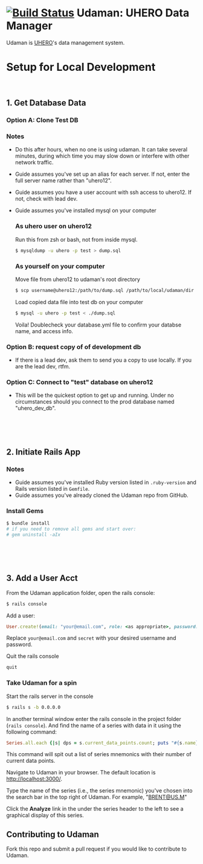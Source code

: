 [![Build Status](https://travis-ci.org/UHERO/udaman.svg?branch=master)](https://travis-ci.org/UHERO/udaman)
Udaman: UHERO Data Manager
======

Udaman is [UHERO](https://uhero.hawaii.edu)'s data management system.

# Setup for Local Development

<br>

## 1. Get Database Data
### Option A: Clone Test DB

### Notes
- Do this after hours, when no one is using udaman. It can take several minutes, during which time you may slow down or interfere with other network traffic.
- Guide assumes you've set up an alias for each server. If not, enter the full server name rather than "uhero12".
- Guide assumes you have a user account with ssh access to uhero12. If not, check with lead dev.
- Guide assumes you've installed mysql on your computer

    ### As uhero user on uhero12
    Run this from zsh or bash, not from inside mysql.
    ```bash
    $ mysqldump -u uhero -p test > dump.sql
    ```
    ### As yourself on your computer
    Move file from uhero12 to udaman's root directory
    ```bash
    $ scp username@uhero12:/path/to/dump.sql /path/to/local/udaman/dir
    ```
    Load copied data file into test db on your computer
    ```bash
    $ mysql -u uhero -p test < ./dump.sql
    ```

    Voila! Doublecheck your database.yml file to confirm your databse name, and access info.

### Option B: request copy of of development db
- If there is a lead dev, ask them to send you a copy to use locally. If you are the lead dev, rtfm.

### Option C: Connect to "test" database on uhero12
- This will be the quickest option to get up and running. Under no circumstances should you connect to the prod database named "uhero_dev_db". 
<br>
<br>
<br>

## 2. Initiate Rails App
### Notes
- Guide assumes you've installed Ruby version listed in `.ruby-version` and Rails version listed in `Gemfile`. 
- Guide assumes you've already cloned the Udaman repo from GitHub.

### Install Gems
```bash
$ bundle install
# if you need to remove all gems and start over:
# gem uninstall -aIx
```

<br>
<br>
<br>

## 3. Add a User Acct
From the Udaman application folder, open the rails console:
```bash
$ rails console
```

Add a user:
```ruby
User.create!(email: "your@email.com", role: <as appropriate>, password: "secret", password_confirmation: "secret")
```
Replace `your@email.com` and `secret` with your desired username and password.

Quit the rails console
```ruby
quit
```

### Take Udaman for a spin
Start the rails server in the console
```bash
$ rails s -b 0.0.0.0
```

In another terminal window enter the rails console in the project folder (`rails console`). And find the name of a series with data in it using the following command:
```ruby
Series.all.each {|s| dps = s.current_data_points.count; puts "#{s.name}, #{dps}" if dps > 0};0
```
This command will spit out a list of series mnemonics with their number of current data points.

Navigate to Udaman in your browser. The default location is [http://localhost:3000/](http://localhost:3000/).

Type the name of the series (i.e., the series mnemonic) you've chosen into the search bar in the top right of Udaman. For example, "BRENT@US.M"

Click the **Analyze** link in the under the series header to the left to see a graphical display of this series.

Contributing to Udaman
---
Fork this repo and submit a pull request if you would like to contribute to Udaman.
